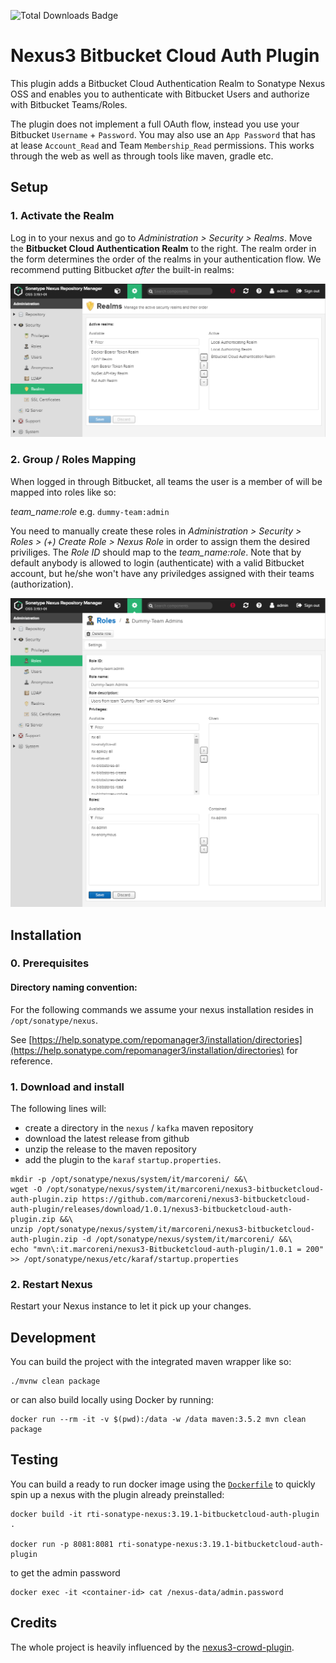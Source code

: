 ![Total Downloads Badge](https://img.shields.io/github/downloads/BellaBill/nexus3-Bitbucketcloud-auth-plugin/total.svg)

# Nexus3 Bitbucket Cloud Auth Plugin

This plugin adds a Bitbucket Cloud Authentication Realm to Sonatype Nexus OSS and enables you to authenticate with Bitbucket Users and authorize with Bitbucket Teams/Roles.

The plugin does not implement a full OAuth flow, instead you use your Bitbucket `Username` + `Password`. You may also use an `App Password` that has at lease `Account_Read` and Team `Membership_Read` permissions.
This works through the web as well as through tools like maven, gradle etc.

## Setup

### 1. Activate the Realm

Log in to your nexus and go to _Administration > Security > Realms_. Move the **Bitbucket Cloud Authentication Realm** to the right. The realm order in the form determines the order of the realms in your authentication flow. We recommend putting Bitbucket _after_ the built-in realms:

![setup](setup.png)

### 2. Group / Roles Mapping

When logged in through Bitbucket, all teams the user is a member of will be mapped into roles like so:

_team_name:role_ e.g. `dummy-team:admin`

You need to manually create these roles in _Administration > Security > Roles > (+) Create Role > Nexus Role_ in order to assign them the desired priviliges. The _Role ID_ should map to the _team_name:role_. Note that by default anybody is allowed to login (authenticate) with a valid Bitbucket account, but he/she won't have any priviledges assigned with their teams (authorization).

![role-mapping](role-mapping.png)

## Installation

### 0. Prerequisites

#### Directory naming convention:

For the following commands we assume your nexus installation resides in `/opt/sonatype/nexus`.

See [https://help.sonatype.com/repomanager3/installation/directories](https://help.sonatype.com/repomanager3/installation/directories) for reference.

### 1. Download and install

The following lines will:

- create a directory in the `nexus` / `kafka` maven repository
- download the latest release from github
- unzip the release to the maven repository
- add the plugin to the `karaf` `startup.properties`.

```shell
mkdir -p /opt/sonatype/nexus/system/it/marcoreni/ &&\
wget -O /opt/sonatype/nexus/system/it/marcoreni/nexus3-bitbucketcloud-auth-plugin.zip https://github.com/marcoreni/nexus3-bitbucketcloud-auth-plugin/releases/download/1.0.1/nexus3-bitbucketcloud-auth-plugin.zip &&\
unzip /opt/sonatype/nexus/system/it/marcoreni/nexus3-bitbucketcloud-auth-plugin.zip -d /opt/sonatype/nexus/system/it/marcoreni/ &&\
echo "mvn\:it.marcoreni/nexus3-Bitbucketcloud-auth-plugin/1.0.1 = 200" >> /opt/sonatype/nexus/etc/karaf/startup.properties
```

### 2. Restart Nexus

Restart your Nexus instance to let it pick up your changes.

## Development

You can build the project with the integrated maven wrapper like so:

```shell
./mvnw clean package
```

or can also build locally using Docker by running:

```shell
docker run --rm -it -v $(pwd):/data -w /data maven:3.5.2 mvn clean package
```

## Testing

You can build a ready to run docker image using the [`Dockerfile`](Dockerfile) to quickly spin up a nexus with the plugin already preinstalled:

```shell
docker build -it rti-sonatype-nexus:3.19.1-bitbucketcloud-auth-plugin .

docker run -p 8081:8081 rti-sonatype-nexus:3.19.1-bitbucketcloud-auth-plugin
```

to get the admin password

```shell
docker exec -it <container-id> cat /nexus-data/admin.password
```

## Credits

The whole project is heavily influenced by the [nexus3-crowd-plugin](https://github.com/pingunaut/nexus3-crowd-plugin).
